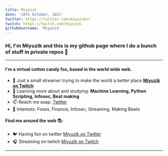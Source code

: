 ```yaml
---
title: Miyuzik
date: '18th October, 2021'
twitter: https://twitter.com/miyuzikvr
twitch: https://twitch.com/miyuzik
githubUsername: 'Miyuzik'
---
```


### Hi, I'm Miyuzik and this is my github page where I do a bunch of stuff in private repos 👋
---

#### I'm a virtual cotton candy fox, based in the world wide web.

- 🏢 Just a small streamer trying to make the world a better place **<a href="https://twitch.com/miyuzik/">Miyuzik on Twitch</a>**
- 🌱 Learning more about and studying: **Machine Learning, Python Scripting, Infosec, Beat making**
- 📫 Reach me asap: <a href="https://twitter.com/miyuzikvr/">Twitter</a> 
- 💜 Interests: Foxes, Finance, Infosec, Streaming, Making Beats

#### Find me around the web 🌎:
- 🐦 Having fun on twitter <a href="https://twitter.com/miyuzikvr/">Miyuzik on Twitter</a>
- 🎧 Streaming on twitch <a href="https://twitch.com/miyuzik/">Miyuzik on Twitch</a>

---


